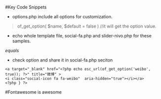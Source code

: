 #Key Code Snippets
* options.php include all options for customization.

> of_get_option( $name, $default = false )
  //it will get the option value.

* echo whole template file, social-fa.php and slider-nivo.php for these samples.

> <?php get_template_part('social', 'fa'); ?> 

>  <?php get_template_part('slider', 'nivo'); ?>

> <?php get_template_part('sidebar', 'footer'); ?>
  *equals*
  <?php get_sidebar('footer'); ?>

* check option and share it in social-fa.php seciton
>    <?php if ( of_get_option('weibo', true) != "") { ?>
    <a target="_blank" href="<?php echo esc_url(of_get_option('weibo', true)); ?>" title="微博" >
    <i class="social-icon fa fa-weibo"  aria-hidden="true"></i></a>
    <?php } ?>


#Fontawesome is awesome